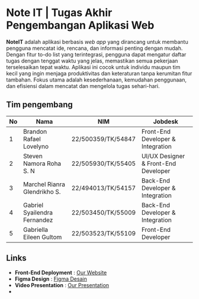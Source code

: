# Note IT | Tugas Akhir Pengembangan Aplikasi Web

**NoteIT** adalah aplikasi berbasis *web app* yang dirancang untuk membantu pengguna mencatat ide, rencana, dan informasi penting dengan mudah. Dengan fitur to-do list yang terintegrasi, pengguna dapat mengatur daftar tugas dengan tenggat waktu yang jelas, memastikan semua pekerjaan terselesaikan tepat waktu. Aplikasi ini cocok untuk individu maupun tim kecil yang ingin menjaga produktivitas dan keteraturan tanpa kerumitan fitur tambahan. Fokus utama adalah kesederhanaan, kemudahan penggunaan, dan efisiensi dalam mencatat dan mengelola tugas sehari-hari.

## Tim pengembang
| No  | Nama                        | NIM                 | Jobdesk          |
|-----|-----------------------------|---------------------|------------------|
| 1   | Brandon Rafael Lovelyno      | 22/500359/TK/54847  | Front-End Developer & Integration    |
| 2   | Steven Namora Roha S. N      | 22/505930/TK/55405  | UI/UX Designer & Front-End Developer |
| 3   | Marchel Rianra Glendrikho S. | 22/494013/TK/54157  | Back-End Developer & Integration     |
| 4   | Gabriel Syailendra Fernandez | 22/503450/TK/55009  | Back-End Developer & Integration     |
| 5   | Gabriella Eileen Gultom      | 22/503523/TK/55109  | Front-End Developer                  |

## Links
- **Front-End Deployment** : [Our Website](https://)
- **Figma Design** : [Figma Desain](https://www.figma.com/design/OWsAwdikljTOvgVEnQZD3Q/Desain-PAW?node-id=0-1&t=8VVIs1HcwGmWD9yh-1)
- **Video Presentation** : [Our Presentation](https://)
- 
